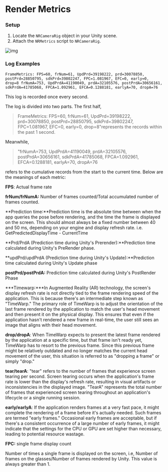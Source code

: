 # Render Metrics

### **Setup**

1. Locate the `NRCameraRig` object in your Unity scene.
2. Attach the `NRMetrics` script to `NRCameraRig`.

![img](https://content.gitbook.com/content/yXoV7SMVFQhr75lOIoQv/blobs/eQTdKuDF52FZT2HcNAeA/image.png)

### **Log Examples**

```
FrameMetrics: FPS=60, frNum=61, UpdPrd=39198222, prd=30078850, postPrd=28850795, sdkPrd=39802247, FPC=1.081967, EFC=0, early=0, drop=8 frNumA=753, UpdPrdA=41190049, prdA=32105576, postPrdA=30656161, sdkPrdA=41785068, FPCA=1.092961, EFCA=0.1288181, earlyA=70, dropA=76
```

This log is recorded once every second.

The log is divided into two parts. The first half,

> FrameMetrics: FPS=60, frNum=61, UpdPrd=39198222, prd=30078850, postPrd=28850795, sdkPrd=39802247, FPC=1.081967, EFC=0, early=0, drop=8"represents the records within the past 1 second.

Meanwhile,

> "frNumA=753, UpdPrdA=41190049, prdA=32105576, postPrdA=30656161, sdkPrdA=41785068, FPCA=1.092961, EFCA=0.1288181, earlyA=70, dropA=76

refers to the cumulative records from the start to the current time. Below are the meanings of each metric:

**FPS**: Actual frame rate

**frNum/frNumA:** Number of frames counted/Total accumulated number of frames counted.

**Prediction time:**Prediction time is the absolute time between when the app queries the pose before rendering, and the time the frame is displayed on the screen. This should almost always be a fixed number between 40 and 50 ms, depending on your engine and display refresh rate. i.e. GetPredictedDisplayTime - CurrentTime

**Prd/PrdA (Prediction time during Unity's Prerender):**Prediction time calculated during Unity's PreRender phase.

**updPrd/updPrdA (Prediction time during Unity's Update):**Prediction time calculated during Unity's Update phase

**postPrd/postPrdA:** Prediction time calculated during Unity's PostRender Phase

***Timewarp:\***In Augmented Reality (AR) technology, the screen's display refresh rate is not directly tied to the frame rendering speed of the application. This is because there's an intermediate step known as "TimeWarp." The primary role of TimeWarp is to adjust the orientation of the last frame rendered by the application to match the user's head movement and then present it on the physical display. This ensures that even if the application hasn't rendered a new frame in real-time, the user still sees an image that aligns with their head movement.

**drop/dropA**: When TimeWarp expects to present the latest frame rendered by the application at a specific time, but that frame isn't ready yet, TimeWarp has to resort to the previous frame. Since this previous frame might be relatively outdated and no longer matches the current head movement of the user, this situation is referred to as "dropping a frame" or simply "drop."

**tear/tearA**:  "tear" refers to the number of frames that experience screen tearing per second. Screen tearing occurs when the application's frame rate is lower than the display's refresh rate, resulting in visual artifacts or inconsistencies in the displayed image. "TearA" represents the total number of frames that experienced screen tearing throughout an application's lifecycle or a single running session.

**early/earlyA**: If the application renders frames at a very fast pace, it might complete the rendering of a frame before it's actually needed. Such frames are termed "early frames." Occasional early frames are acceptable, but if there's a consistent occurrence of a large number of early frames, it might indicate that the settings for the CPU or GPU are set higher than necessary, leading to potential resource wastage.

**FPC:** single frame display count

Number of times a single frame is displayed on the screen, i.e, Number of frames on the glasses/Number of frames rendered by Unity. This value is always greater than 1. 
